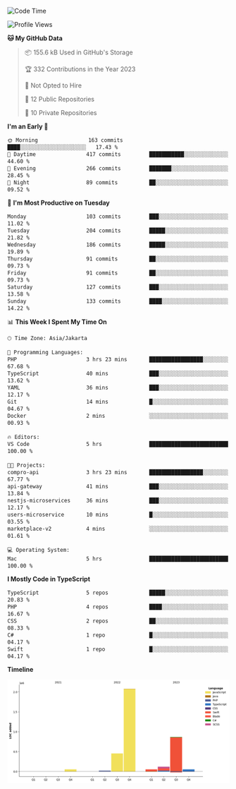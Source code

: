 <!--START_SECTION:waka-->
![Code Time](http://img.shields.io/badge/Code%20Time-328%20hrs%2033%20mins-blue)

![Profile Views](http://img.shields.io/badge/Profile%20Views-0-blue)

**🐱 My GitHub Data** 

> 📦 155.6 kB Used in GitHub's Storage 
 > 
> 🏆 332 Contributions in the Year 2023
 > 
> 🚫 Not Opted to Hire
 > 
> 📜 12 Public Repositories 
 > 
> 🔑 10 Private Repositories 
 > 
**I'm an Early 🐤** 

```text
🌞 Morning                163 commits         ████░░░░░░░░░░░░░░░░░░░░░   17.43 % 
🌆 Daytime                417 commits         ███████████░░░░░░░░░░░░░░   44.60 % 
🌃 Evening                266 commits         ███████░░░░░░░░░░░░░░░░░░   28.45 % 
🌙 Night                  89 commits          ██░░░░░░░░░░░░░░░░░░░░░░░   09.52 % 
```
📅 **I'm Most Productive on Tuesday** 

```text
Monday                   103 commits         ███░░░░░░░░░░░░░░░░░░░░░░   11.02 % 
Tuesday                  204 commits         █████░░░░░░░░░░░░░░░░░░░░   21.82 % 
Wednesday                186 commits         █████░░░░░░░░░░░░░░░░░░░░   19.89 % 
Thursday                 91 commits          ██░░░░░░░░░░░░░░░░░░░░░░░   09.73 % 
Friday                   91 commits          ██░░░░░░░░░░░░░░░░░░░░░░░   09.73 % 
Saturday                 127 commits         ███░░░░░░░░░░░░░░░░░░░░░░   13.58 % 
Sunday                   133 commits         ████░░░░░░░░░░░░░░░░░░░░░   14.22 % 
```


📊 **This Week I Spent My Time On** 

```text
🕑︎ Time Zone: Asia/Jakarta

💬 Programming Languages: 
PHP                      3 hrs 23 mins       █████████████████░░░░░░░░   67.68 % 
TypeScript               40 mins             ███░░░░░░░░░░░░░░░░░░░░░░   13.62 % 
YAML                     36 mins             ███░░░░░░░░░░░░░░░░░░░░░░   12.17 % 
Git                      14 mins             █░░░░░░░░░░░░░░░░░░░░░░░░   04.67 % 
Docker                   2 mins              ░░░░░░░░░░░░░░░░░░░░░░░░░   00.93 % 

🔥 Editors: 
VS Code                  5 hrs               █████████████████████████   100.00 % 

🐱‍💻 Projects: 
compro-api               3 hrs 23 mins       █████████████████░░░░░░░░   67.77 % 
api-gateway              41 mins             ███░░░░░░░░░░░░░░░░░░░░░░   13.84 % 
nestjs-microservices     36 mins             ███░░░░░░░░░░░░░░░░░░░░░░   12.17 % 
users-microservice       10 mins             █░░░░░░░░░░░░░░░░░░░░░░░░   03.55 % 
marketplace-v2           4 mins              ░░░░░░░░░░░░░░░░░░░░░░░░░   01.61 % 

💻 Operating System: 
Mac                      5 hrs               █████████████████████████   100.00 % 
```

**I Mostly Code in TypeScript** 

```text
TypeScript               5 repos             █████░░░░░░░░░░░░░░░░░░░░   20.83 % 
PHP                      4 repos             ████░░░░░░░░░░░░░░░░░░░░░   16.67 % 
CSS                      2 repos             ██░░░░░░░░░░░░░░░░░░░░░░░   08.33 % 
C#                       1 repo              █░░░░░░░░░░░░░░░░░░░░░░░░   04.17 % 
Swift                    1 repo              █░░░░░░░░░░░░░░░░░░░░░░░░   04.17 % 
```



**Timeline**

![Lines of Code chart](https://raw.githubusercontent.com/brstreet2/brstreet2/main/assets/bar_graph.png)


<!--END_SECTION:waka-->
